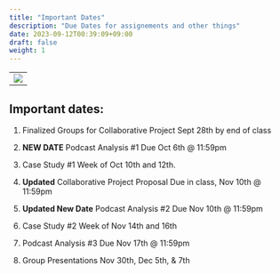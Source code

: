 ```yaml
---
title: "Important Dates"
description: "Due Dates for assignements and other things"
date: 2023-09-12T00:39:09+09:00
draft: false
weight: 1
---
```


<table >
	<tbody>
		<tr>
			<td><img src="https://images.squarespace-cdn.com/content/5f3571ef9fa2aa0139d700c8/1599254214195-M4NFZIRHLRJ9DFW97MYN/E8893528-0175-4B10-94F2-E64461317B9D.jpg?content-type=image%2Fjpeg"> </td>
		</tr>
	</tbody>
</table>


## Important dates:

1) Finalized Groups for Collaborative Project Sept 28th by end of class
  
2) **NEW DATE** Podcast Analysis #1 Due Oct 6th @ 11:59pm
  
3) Case Study #1 Week of Oct 10th and 12th.
  
4) **Updated** Collaborative Project Proposal Due in class, Nov 10th @ 11:59pm

5) **Updated New Date** Podcast Analysis #2 Due Nov 10th @ 11:59pm
  
6) Case Study #2 Week of Nov 14th and 16th
  
7) Podcast Analysis #3 Due Nov 17th @ 11:59pm
  
8) Group Presentations Nov 30th, Dec 5th, & 7th
